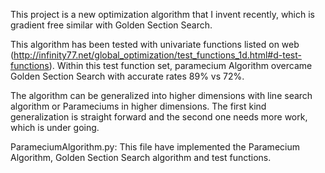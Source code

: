 This project is a new optimization algorithm that I invent recently, which is gradient free similar with Golden Section Search.

This algorithm has been tested with univariate functions listed on web (http://infinity77.net/global_optimization/test_functions_1d.html#d-test-functions). Within this test function set, paramecium Algorithm overcame Golden Section Search with accurate rates 89% vs 72%.

The algorithm can be generalized into higher dimensions with line search algorithm or Parameciums in higher dimensions. The first kind generalization is straight forward and the second one needs more work, which is under going. 

ParameciumAlgorithm.py: This file have implemented the Paramecium Algorithm, Golden Section Search algorithm and test functions.  
